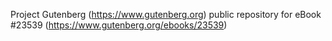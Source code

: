 Project Gutenberg (https://www.gutenberg.org) public repository for eBook #23539 (https://www.gutenberg.org/ebooks/23539)
